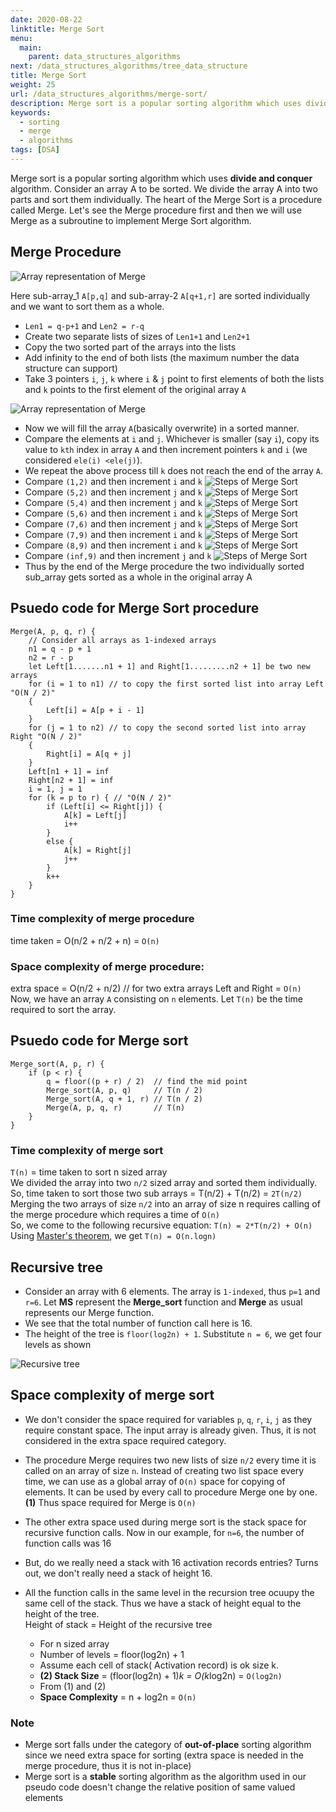 ```yaml
---
date: 2020-08-22
linktitle: Merge Sort
menu:
  main:
    parent: data_structures_algorithms
next: /data_structures_algorithms/tree_data_structure
title: Merge Sort
weight: 25
url: /data_structures_algorithms/merge-sort/
description: Merge sort is a popular sorting algorithm which uses divide and conquer algorithm. The heart of the Merge Sort is a procedure called Merge.
keywords:
  - sorting
  - merge
  - algorithms
tags: [DSA]
---
```

<meta property="og:image" content="https://tutswiki.com/images/DSA/merge-array.png"/>
<meta name="twitter:card" content="summary" />
<meta name="twitter:title" content="Merge Sort" />
<meta name=”twitter:description” content="Merge sort is a popular sorting algorithm which uses divide and conquer algorithm. The heart of the Merge Sort is a procedure called Merge." />

Merge sort is a popular sorting algorithm which uses **divide and conquer** algorithm. Consider an array A to be sorted. We divide the array A into two parts and sort them individually. The heart of the Merge Sort is a procedure called Merge. Let's see the Merge procedure first and then we will use Merge as a subroutine to implement Merge Sort algorithm.

## Merge Procedure
![Array representation of Merge](/images/DSA/merge-array.png "Array representation of Merge")

Here sub-array_1 `A[p,q]` and sub-array-2 `A[q+1,r]` are sorted individually and we want to sort them as a whole.

- `Len1 = q-p+1` and `Len2 = r-q`
- Create two separate lists of sizes of `Len1+1` and `Len2+1`
- Copy the two sorted part of the arrays into the lists
- Add infinity to the end of both lists (the maximum number the data structure can support)
- Take 3 pointers `i`, `j`, `k` where `i` & `j` point to first elements of both the lists and `k` points to the first element of the original array `A`

![Array representation of Merge](/images/DSA/merge-array-2.png "Array representation of Merge")

- Now we will fill the array `A`(basically overwrite) in a sorted manner.
- Compare the elements at `i` and `j`. Whichever is smaller (say `i`), copy its value to `kth` index in array `A` and then increment pointers `k` and `i` (we considered `ele(i) <ele(j)`).
- We repeat the above process till `k` does not reach the end of the array `A`.
- Compare `(1,2)` and then increment `i` and `k`
![Steps of Merge Sort](/images/DSA/merge-array-3.png "Step")
- Compare `(5,2)` and then increment `j` and `k`
![Steps of Merge Sort](/images/DSA/merge-array-4.png "Step")
- Compare `(5,4)` and then increment `j` and `k`
![Steps of Merge Sort](/images/DSA/merge-array-5.png "Step")
- Compare `(5,6)` and then increment `i` and `k`
![Steps of Merge Sort](/images/DSA/merge-array-6.png "Step")
- Compare `(7,6)` and then increment `j` and `k`
![Steps of Merge Sort](/images/DSA/merge-array-7.png "Step")
- Compare `(7,9)` and then increment `i` and `k`
![Steps of Merge Sort](/images/DSA/merge-array-8.png "Step")
- Compare `(8,9)` and then increment `i` and `k`
![Steps of Merge Sort](/images/DSA/merge-array-9.png "Step")
- Compare `(inf,9)` and then increment `j` and `k`
![Steps of Merge Sort](/images/DSA/merge-array-10.png "Step")
- Thus by the end of the Merge procedure the two individually sorted sub_array gets sorted as a whole in the original array A

## Psuedo code for Merge Sort procedure
```
Merge(A, p, q, r) {
    // Consider all arrays as 1-indexed arrays
    n1 = q - p + 1
    n2 = r - p
    let Left[1.......n1 + 1] and Right[1.........n2 + 1] be two new arrays
    for (i = 1 to n1) // to copy the first sorted list into array Left "O(N / 2)"
    {
        Left[i] = A[p + i - 1]                          
    }
    for (j = 1 to n2) // to copy the second sorted list into array Right "O(N / 2)"
    {
        Right[i] = A[q + j]                             
    }
    Left[n1 + 1] = inf
    Right[n2 + 1] = inf
    i = 1, j = 1
    for (k = p to r) { // "O(N / 2)"
        if (Left[i] <= Right[j]) {
            A[k] = Left[j]
            i++
        }
        else {
            A[k] = Right[j]
            j++
        }
        k++
    }
}
```

### Time complexity of merge procedure
time taken = O(n/2 + n/2 + n) = `O(n)`
### Space complexity of merge procedure:
extra space = O(n/2 + n/2) // for two extra arrays Left and Right
 = `O(n)`  
Now, we have an array `A` consisting on `n` elements. Let `T(n)` be the time required to sort the array.

## Psuedo code for Merge sort
```
Merge_sort(A, p, r) {
    if (p < r) {
        q = floor((p + r) / 2)  // find the mid point
        Merge_sort(A, p, q)     // T(n / 2)
        Merge_sort(A, q + 1, r) // T(n / 2)
        Merge(A, p, q, r)       // T(n)
    }
}
```

### Time complexity of merge sort
`T(n)` = time taken to sort n sized array  
We divided the array into two `n/2` sized array and sorted them individually.  
So, time taken to sort those two sub arrays = T(n/2) + T(n/2) = `2T(n/2)`  
Merging the two arrays of size `n/2` into an array of size n requires calling of the merge procedure which requires a time of `O(n)`  
So, we come to the following recursive equation: `T(n) = 2*T(n/2) + O(n)`  
Using [Master's theorem](https://en.wikipedia.org/wiki/Master_theorem_(analysis_of_algorithms)), we get `T(n) = O(n.logn)`

## Recursive tree
- Consider an array with 6 elements. The array is `1-indexed`, thus `p=1` and `r=6`. Let **MS** represent the **Merge_sort** function and **Merge** as usual represents our Merge function.
- We see that the total number of function call here is 16.
- The height of the tree is `floor(log2n) + 1`. Substitute `n = 6`, we get four levels as shown

![Recursive tree](/images/DSA/merge-array-11.png "Recursive tree")

## Space complexity of merge sort
- We don't consider the space required for variables `p`, `q`, `r`, `i`, `j` as they require constant space. The input array is already given. Thus, it is not considered in the extra space required category.
- The procedure Merge requires two new lists of size `n/2` every time it is called on an array of size `n`. Instead of creating two list space every time, we can use as a global array of `O(n)` space for copying of elements. It can be used by every call to procedure Merge one by one.  
**(1)** Thus space required for Merge is `O(n)`
- The other extra space used during merge sort is the stack space for recursive function calls.
Now in our example, for `n=6`, the number of function calls was 16
- But, do we really need a stack with 16 activation records entries?
Turns out, we don't really need a stack of height 16.
- All the function calls in the same level in the recursion tree ocuupy the same cell of the stack. Thus we have a stack of height equal to the height of the tree.  
Height of stack = Height of the recursive tree

  - For n sized array
  - Number of levels = floor(log2n) + 1
  - Assume each cell of stack( Activation record) is ok size k.  
  - **(2) Stack Size** = (floor(log2n) + 1)*k = O(k*log2n) = `O(log2n)`
  - From (1) and (2)
  - **Space Complexity** = n + log2n = `O(n)`

### Note
- Merge sort falls under the category of **out-of-place** sorting algorithm since we need extra space for sorting (extra space is needed in the merge procedure, thus it is not in-place)
- Merge sort is a **stable** sorting algorithm as the algorithm used in our pseudo code doesn't change the relative position of same valued elements
